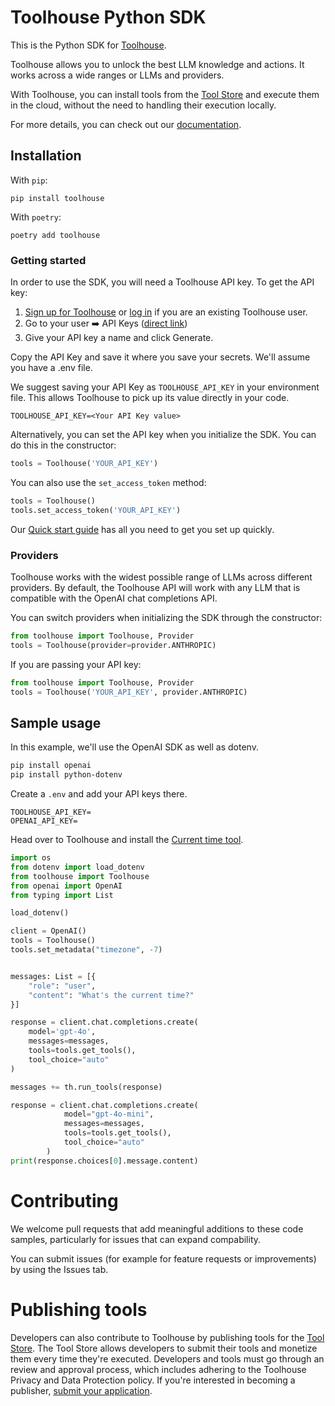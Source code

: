 # Toolhouse Python SDK

This is the Python SDK for [Toolhouse](https://toolhouse.ai).

Toolhouse allows you to unlock the best LLM knowledge and actions. It works across a wide ranges or LLMs and providers. 

With Toolhouse, you can install tools from the [Tool Store](https://app.toolhouse.ai/store) and execute them in the cloud, without the need to handling their execution locally.

For more details, you can check out our [documentation](https://docs.toolhouse.ai).

## Installation

With `pip`:

```pip install toolhouse```

With `poetry`:

```poetry add toolhouse```

### Getting started

In order to use the SDK, you will need a Toolhouse API key. To get the API key:

1. [Sign up for Toolhouse](https://app.toolhouse.ai/auth/sign-up) or [log in](https://app.toolhouse.ai/auth/login) if you are an existing Toolhouse user.
1. Go to your user ➡️ API Keys ([direct link](https://app.toolhouse.ai/settings/api-keys))
1. Give your API key a name and click Generate.

Copy the API Key and save it where you save your secrets. We'll assume you have a .env file. 

We suggest saving your API Key as `TOOLHOUSE_API_KEY` in your environment file. This allows Toolhouse to pick up its value directly in your code.

```
TOOLHOUSE_API_KEY=<Your API Key value>
```

Alternatively, you can set the API key when you initialize the SDK. You can do this in the constructor:

```py
tools = Toolhouse('YOUR_API_KEY')
```

You can also use the `set_access_token` method:

```py
tools = Toolhouse()
tools.set_access_token('YOUR_API_KEY')
```

Our [Quick start guide](https://docs.toolhouse.ai/toolhouse/quick-start) has all you need to get you set up quickly.

### Providers

Toolhouse works with the widest possible range of LLMs across different providers. By default, the Toolhouse API will work with any LLM that is compatible with the OpenAI chat completions API. 

You can switch providers when initializing the SDK through the constructor:

```py
from toolhouse import Toolhouse, Provider
tools = Toolhouse(provider=provider.ANTHROPIC)
```

If you are passing your API key:

```py
from toolhouse import Toolhouse, Provider
tools = Toolhouse('YOUR_API_KEY', provider.ANTHROPIC)
```

## Sample usage

In this example, we'll use the OpenAI SDK as well as dotenv.

```sh
pip install openai
pip install python-dotenv
```

Create a `.env` and add your API keys there.
```
TOOLHOUSE_API_KEY=
OPENAI_API_KEY=
```

Head over to Toolhouse and install the [Current time tool](https://app.toolhouse.ai/store/current_time).


```py
import os
from dotenv import load_dotenv
from toolhouse import Toolhouse
from openai import OpenAI
from typing import List

load_dotenv()

client = OpenAI()
tools = Toolhouse()
tools.set_metadata("timezone", -7)


messages: List = [{
    "role": "user",
    "content": "What's the current time?"
}]

response = client.chat.completions.create(
    model='gpt-4o',
    messages=messages,
    tools=tools.get_tools(),
    tool_choice="auto"
)

messages += th.run_tools(response)

response = client.chat.completions.create(
            model="gpt-4o-mini",
            messages=messages,
            tools=tools.get_tools(),
            tool_choice="auto"
        )
print(response.choices[0].message.content)
```

# Contributing

We welcome pull requests that add meaningful additions to these code samples, particularly for issues that can expand compability.

You can submit issues (for example for feature requests or improvements) by using the Issues tab.

# Publishing tools

Developers can also contribute to Toolhouse by publishing tools for the [Tool Store](https://app.toolhouse.ai/store). The Tool Store allows developers to submit their tools and monetize them every time they're executed. Developers and tools must go through an review and approval process, which includes adhering to the Toolhouse Privacy and Data Protection policy. If you're interested in becoming a publisher, [submit your application](https://tally.so/r/wzeO68).
